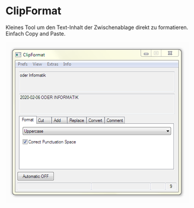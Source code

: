 # ClipFormat
Kleines Tool um den Text-Inhalt der Zwischenablage direkt zu formatieren. Einfach Copy and Paste.

![ClipFormat](/images/Thorsten_Willert__ClipFormat_01.png)
